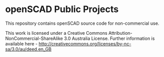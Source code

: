 <h1>openSCAD Public Projects</h1>

This repository contains openSCAD source code for non-commercial use.

This work is licensed under a Creative Commons Attribution-NonCommercial-ShareAlike 3.0 Australia License.  Further information is available here - http://creativecommons.org/licenses/by-nc-sa/3.0/au/deed.en_GB
